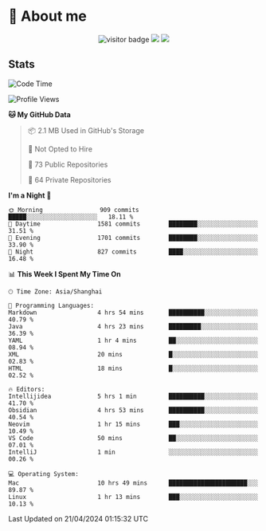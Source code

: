 <!-- ![](https://youpai.roccoshi.top/img/20200804214216.png) -->

# 🧐 About me
 
<p align="center">
<img src="https://visitor-badge.laobi.icu/badge?page_id=Lincest.Lincest&title=hits" alt="visitor badge"/>
<a href="mailto:imroccoshi@gmail.com"><img src="https://img.shields.io/badge/gmail-imroccoshi%40gmail.com-red"></a>
<a href="https://blog.roccoshi.top"><img src="https://img.shields.io/badge/blog-roccoshi-green"></a>
</p>

## Stats

<!--START_SECTION:waka-->
![Code Time](http://img.shields.io/badge/Code%20Time-1%2C076%20hrs%203%20mins-blue)

![Profile Views](http://img.shields.io/badge/Profile%20Views-2-blue)

**🐱 My GitHub Data** 

> 📦 2.1 MB Used in GitHub's Storage 
 > 
> 🚫 Not Opted to Hire
 > 
> 📜 73 Public Repositories 
 > 
> 🔑 64 Private Repositories 
 > 
**I'm a Night 🦉** 

```text
🌞 Morning                909 commits         █████░░░░░░░░░░░░░░░░░░░░   18.11 % 
🌆 Daytime                1581 commits        ████████░░░░░░░░░░░░░░░░░   31.51 % 
🌃 Evening                1701 commits        ████████░░░░░░░░░░░░░░░░░   33.90 % 
🌙 Night                  827 commits         ████░░░░░░░░░░░░░░░░░░░░░   16.48 % 
```


📊 **This Week I Spent My Time On** 

```text
🕑︎ Time Zone: Asia/Shanghai

💬 Programming Languages: 
Markdown                 4 hrs 54 mins       ██████████░░░░░░░░░░░░░░░   40.79 % 
Java                     4 hrs 23 mins       █████████░░░░░░░░░░░░░░░░   36.39 % 
YAML                     1 hr 4 mins         ██░░░░░░░░░░░░░░░░░░░░░░░   08.94 % 
XML                      20 mins             █░░░░░░░░░░░░░░░░░░░░░░░░   02.83 % 
HTML                     18 mins             █░░░░░░░░░░░░░░░░░░░░░░░░   02.52 % 

🔥 Editors: 
Intellijidea             5 hrs 1 min         ██████████░░░░░░░░░░░░░░░   41.70 % 
Obsidian                 4 hrs 53 mins       ██████████░░░░░░░░░░░░░░░   40.54 % 
Neovim                   1 hr 15 mins        ███░░░░░░░░░░░░░░░░░░░░░░   10.49 % 
VS Code                  50 mins             ██░░░░░░░░░░░░░░░░░░░░░░░   07.01 % 
IntelliJ                 1 min               ░░░░░░░░░░░░░░░░░░░░░░░░░   00.26 % 

💻 Operating System: 
Mac                      10 hrs 49 mins      ██████████████████████░░░   89.87 % 
Linux                    1 hr 13 mins        ███░░░░░░░░░░░░░░░░░░░░░░   10.13 % 
```


 Last Updated on 21/04/2024 01:15:32 UTC
<!--END_SECTION:waka-->


